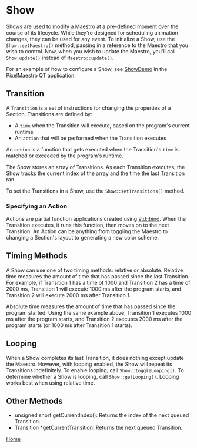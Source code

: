 # Show
Shows are used to modify a Maestro at a pre-defined moment over the course of its lifecycle. While they're designed for scheduling animation changes, they can be used for any event.
To initialize a Show, use the `Show::setMaestro()` method, passing in a reference to the Maestro that you wish to control.
Now, when you wish to update the Maestro, you'll call `Show.update()` instead of `Maestro::update()`.

For an example of how to configure a Show, see [ShowDemo](../gui/demos/ShowDemo.cpp) in the PixelMaestro QT application.

## Transition
A `Transition` is a set of instructions for changing the properties of a Section. Transitions are defined by:
* A `time` when the Transition will execute, based on the program's current runtime
* An `action` that will be performed when the Transition executes

An `action` is a function that gets executed when the Transition's `time` is matched or exceeded by the program's runtime.

The Show stores an array of Transitions. As each Transition executes, the Show tracks the current index of the array and the time the last Transition ran.

To set the Transitions in a Show, use the `Show::setTransitions()` method.

### Specifying an Action
Actions are partial function applications created using [std::bind](http://en.cppreference.com/w/cpp/utility/functional/bind). When the Transition executes, it runs this function, then moves on to the next Transition. An Action can be anything from toggling the Maestro to changing a Section's layout to generating a new color scheme.

## Timing Methods
A Show can use one of two timing methods: relative or absolute. Relative time measures the amount of time that has passed since the last Transition. For example, if Transition 1 has a time of 1000 and Transition 2 has a time of 2000 ms, Transition 1 will execute 1000 ms after the program starts, and Transition 2 will execute 2000 ms after Transition 1.

Absolute time measures the amount of time that has passed since the program started. Using the same example above, Transition 1 executes 1000 ms after the program starts, and Transition 2 executes 2000 ms after the program starts (or 1000 ms after Transition 1 starts).

## Looping
When a Show completes its last Transition, it does nothing except update the Maestro. However, with looping enabled, the Show will repeat its Transitions indefinitely. To enable looping, call `Show::toggleLooping()`. To determine whether a Show is looping, call `Show::getLooping()`. Looping works best when using relative time.

## Other Methods
* unsigned short getCurrentIndex(): Returns the index of the next queued Transition.
* Transition \*getCurrentTransition: Returns the next queued Transition.

[Home](README.md)
